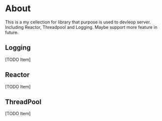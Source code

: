 # About

This is a my cellection for library that purpose is used to devleop server. Including Reactor, Threadpool and Logging. Maybe support more feature in future.

## Logging

[TODO Item]

## Reactor

[TODO Item]

## ThreadPool

[TODO Item]
